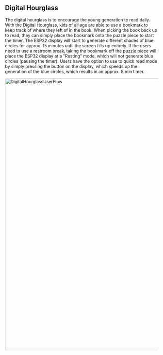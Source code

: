 ## Digital Hourglass

The digital hourglass is to encourage the young generation to read daily. With the Digital Hourglass, kids of all age are able to use a bookmark to keep track of where they left of in the book. When picking the book back up to read, they can simply place the bookmark onto the puzzle piece to start the timer. The ESP32 display will start to generate different shades of blue circles for approx. 15 minutes until the screen fills up entirely. If the users need to use a restroom break, taking the bookmark off the puzzle piece will place the ESP32 display at a "Resting" mode, which will not generate blue circles (pausing the timer). Users have the option to use to quick read mode by simply pressing the button on the display, which speeds up the generation of the blue circles, which results in an approx. 8 min timer. 


<img width="893" alt="DigitalHourglassUserFlow" src="https://github.com/1andreh/-SP24-IXD256-AndrewHuang/assets/158603689/f49fe4aa-11b2-4b44-b26b-8fa55fa155e3">
